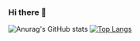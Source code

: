 ### Hi there 👋
![Anurag's GitHub stats](https://github-readme-stats.vercel.app/api?username=youziyaoyao&show_icons=true&theme=synthwave)
[![Top Langs](https://github-readme-stats.vercel.app/api/top-langs/?username=youziyaoyao)](https://github.com/anuraghazra/github-readme-stats)
<!--
**youziyaoyao/youziyaoyao** is a ✨ _special_ ✨ repository because its `README.md` (this file) appears on your GitHub profile.

Here are some ideas to get you started:

- 🔭 I’m currently working on ...
- 🌱 I’m currently learning ...
- 👯 I’m looking to collaborate on ...
- 🤔 I’m looking for help with ...
- 💬 Ask me about ...
- 📫 How to reach me: ...
- 😄 Pronouns: ...
- ⚡ Fun fact: ...
-->
